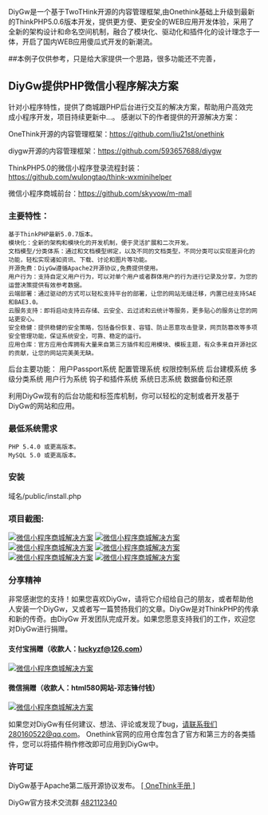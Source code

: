 DiyGw是一个基于TwoTHink开源的内容管理框架,由Onethink基础上升级到最新的ThinkPHP5.0.6版本开发，提供更方便、更安全的WEB应用开发体验，采用了全新的架构设计和命名空间机制，融合了模块化、驱动化和插件化的设计理念于一体，开启了国内WEB应用傻瓜式开发的新潮流。 

##本例子仅供参考，只是给大家提供一个思路，很多功能还不完善，

## DiyGw提供PHP微信小程序解决方案
针对小程序特性，提供了商城跟PHP后台进行交互的解决方案，帮助用户高效完成小程序开发，项目持续更新中...。
感谢以下的作者提供的开源解决方案：

OneThink开源的内容管理框架：https://github.com/liu21st/onethink

diygw开源的内容管理框架：https://github.com/593657688/diygw

ThinkPHP5.0的微信小程序登录流程封装：https://github.com/wulongtao/think-wxminihelper

微信小程序商城前台：https://github.com/skyvow/m-mall

### 主要特性：
    基于ThinkPHP最新5.0.7版本。
    模块化：全新的架构和模块化的开发机制，便于灵活扩展和二次开发。
    文档模型/分类体系：通过和文档模型绑定，以及不同的文档类型，不同分类可以实现差异化的功能，轻松实现诸如资讯、下载、讨论和图片等功能。
    开源免费：DiyGw遵循Apache2开源协议,免费提供使用。
    用户行为：支持自定义用户行为，可以对单个用户或者群体用户的行为进行记录及分享，为您的运营决策提供有效参考数据。
    云端部署：通过驱动的方式可以轻松支持平台的部署，让您的网站无缝迁移，内置已经支持SAE和BAE3.0。
    云服务支持：即将启动支持云存储、云安全、云过滤和云统计等服务，更多贴心的服务让您的网站更安心。
    安全稳健：提供稳健的安全策略，包括备份恢复、容错、防止恶意攻击登录，网页防篡改等多项安全管理功能，保证系统安全，可靠、稳定的运行。
    应用仓库：官方应用仓库拥有大量来自第三方插件和应用模块、模板主题，有众多来自开源社区的贡献，让您的网站完美美无缺。

后台主要功能：
    用户Passport系统
    配置管理系统
    权限控制系统
    后台建模系统
    多级分类系统
    用户行为系统
    钩子和插件系统
    系统日志系统
    数据备份和还原

利用DiyGw现有的后台功能和标签库机制，你可以轻松的定制或者开发基于DiyGw的网站和应用。

### 最低系统需求

    PHP 5.4.0 或更高版本。
    MySQL 5.0 或更高版本。

### 安装

   域名/public/install.php

### 项目截图:
[![微信小程序商城解决方案](http://lib.diygw.com/upload/1/image/20170512/1.png "微信小程序商城解决方案")](http://www.diygw.com "微信小程序商城解决方案")
[![微信小程序商城解决方案](http://lib.diygw.com/upload/1/image/20170512/2.png "微信小程序商城解决方案")](http://www.diygw.com "微信小程序商城解决方案")
[![微信小程序商城解决方案](http://lib.diygw.com/upload/1/image/20170512/3.png "微信小程序商城解决方案")](http://www.diygw.com "微信小程序商城解决方案")
[![微信小程序商城解决方案](http://lib.diygw.com/upload/1/image/20170512/4.png "微信小程序商城解决方案")](http://www.diygw.com "微信小程序商城解决方案")
[![微信小程序商城解决方案](http://lib.diygw.com/upload/1/image/20170512/5.png "微信小程序商城解决方案")](http://www.diygw.com "微信小程序商城解决方案")
[![微信小程序商城解决方案](http://lib.diygw.com/upload/1/image/20170512/6.png "微信小程序商城解决方案")](http://www.diygw.com "微信小程序商城解决方案")

### 分享精神

非常感谢您的支持！如果您喜欢DiyGw，请将它介绍给自己的朋友，或者帮助他人安装一个DiyGw，又或者写一篇赞扬我们的文章。DiyGw是对ThinkPHP的传承和新的传奇。由DiyGw 开发团队完成开发。如果您愿意支持我们的工作，欢迎您对DiyGw进行捐赠。
#### 支付宝捐赠（收款人：luckyzf@126.com）
[![微信小程序商城解决方案](http://static.html580.com/assets/images/alipay.gif "微信小程序商城解决方案")](http://www.diygw.com "微信小程序商城解决方案")

#### 微信捐赠（收款人：html580网站-邓志锋付钱）
[![微信小程序商城解决方案](http://static.html580.com/assets/images/weixin-pay.gif "微信小程序商城解决方案")](http://www.diygw.com "微信小程序商城解决方案")



如果您对DiyGw有任何建议、想法、评论或发现了bug，请联系我们280160522@qq.com。
Onethink官网的应用仓库包含了官方和第三方的各类插件，您可以将插件稍作修改即可应用到DiyGw中。

### 许可证

DiyGw基于Apache第二版开源协议发布。
[[ OneThink手册 ]](http://document.onethink.cn/manual_1_0.html) 

DiyGw官方技术交流群 [482112340](https://jq.qq.com/?_wv=1027&k=48Dm8gg)



 
